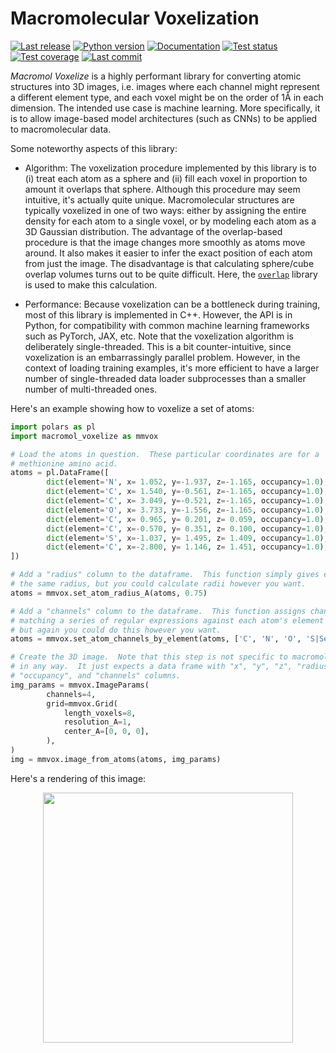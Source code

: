 Macromolecular Voxelization
===========================

[![Last release](https://img.shields.io/pypi/v/macromol_voxelize.svg)](https://pypi.python.org/pypi/macromol_voxelize)
[![Python version](https://img.shields.io/pypi/pyversions/macromol_voxelize.svg)](https://pypi.python.org/pypi/macromol_voxelize)
[![Documentation](https://img.shields.io/readthedocs/macromol_voxelize.svg)](https://macromol-voxelize.readthedocs.io/en/latest)
[![Test status](https://img.shields.io/github/actions/workflow/status/kalekundert/macromol_voxelize/test.yml?branch=master)](https://github.com/kalekundert/macromol_voxelize/actions)
[![Test coverage](https://img.shields.io/codecov/c/github/kalekundert/macromol_voxelize)](https://app.codecov.io/github/kalekundert/macromol_voxelize)
[![Last commit](https://img.shields.io/github/last-commit/kalekundert/macromol_voxelize?logo=github)](https://github.com/kalekundert/macromol_voxelize)

*Macromol Voxelize* is a highly performant library for converting atomic 
structures into 3D images, i.e. images where each channel might represent a 
different element type, and each voxel might be on the order of 1Å in each 
dimension.  The intended use case is machine learning.  More specifically, it 
is to allow image-based model architectures (such as CNNs) to be applied to 
macromolecular data.

Some noteworthy aspects of this library:

- Algorithm: The voxelization procedure implemented by this library is to (i) 
  treat each atom as a sphere and (ii) fill each voxel in proportion to amount 
  it overlaps that sphere.  Although this procedure may seem intuitive, it's 
  actually quite unique.  Macromolecular structures are typically voxelized in 
  one of two ways: either by assigning the entire density for each atom to a 
  single voxel, or by modeling each atom as a 3D Gaussian distribution.  The 
  advantage of the overlap-based procedure is that the image changes more 
  smoothly as atoms move around.  It also makes it easier to infer the exact 
  position of each atom from just the image.  The disadvantage is that 
  calculating sphere/cube overlap volumes turns out to be quite difficult. 
  Here, the [`overlap`](https://github.com/severinstrobl/overlap) library is 
  used to make this calculation.

- Performance: Because voxelization can be a bottleneck during training, most 
  of this library is implemented in C++.  However, the API is in Python, for 
  compatibility with common machine learning frameworks such as PyTorch, JAX, 
  etc.  Note that the voxelization algorithm is deliberately single-threaded. 
  This is a bit counter-intuitive, since voxelization is an embarrassingly 
  parallel problem.  However, in the context of loading training examples, it's 
  more efficient to have a larger number of single-threaded data loader 
  subprocesses than a smaller number of multi-threaded ones.

Here's an example showing how to voxelize a set of atoms:

```python
import polars as pl
import macromol_voxelize as mmvox

# Load the atoms in question.  These particular coordinates are for a 
# methionine amino acid.
atoms = pl.DataFrame([
        dict(element='N', x= 1.052, y=-1.937, z=-1.165, occupancy=1.0),
        dict(element='C', x= 1.540, y=-0.561, z=-1.165, occupancy=1.0),
        dict(element='C', x= 3.049, y=-0.521, z=-1.165, occupancy=1.0),
        dict(element='O', x= 3.733, y=-1.556, z=-1.165, occupancy=1.0),
        dict(element='C', x= 0.965, y= 0.201, z= 0.059, occupancy=1.0),
        dict(element='C', x=-0.570, y= 0.351, z= 0.100, occupancy=1.0),
        dict(element='S', x=-1.037, y= 1.495, z= 1.409, occupancy=1.0),
        dict(element='C', x=-2.800, y= 1.146, z= 1.451, occupancy=1.0),
])

# Add a "radius" column to the dataframe.  This function simply gives each atom 
# the same radius, but you could calculate radii however you want.
atoms = mmvox.set_atom_radius_A(atoms, 0.75)

# Add a "channels" column to the dataframe.  This function assigns channels by 
# matching a series of regular expressions against each atom's element name, 
# but again you could do this however you want.
atoms = mmvox.set_atom_channels_by_element(atoms, ['C', 'N', 'O', 'S|Se'])

# Create the 3D image.  Note that this step is not specific to macromolecules 
# in any way.  It just expects a data frame with "x", "y", "z", "radius", 
# "occupancy", and "channels" columns.
img_params = mmvox.ImageParams(
        channels=4,
        grid=mmvox.Grid(
            length_voxels=8,
            resolution_A=1,
            center_A=[0, 0, 0],
        ),
)
img = mmvox.image_from_atoms(atoms, img_params)
```

Here's a rendering of this image:

<p align="center">
  <img src="docs/met.png" width="400">
</p>
